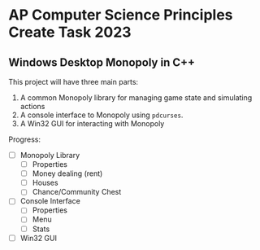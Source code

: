 # AP Computer Science Principles Create Task 2023

## Windows Desktop Monopoly in C++

This project will have three main parts:
1. A common Monopoly library for managing game state and simulating actions
2. A console interface to Monopoly using `pdcurses`.
3. A Win32 GUI for interacting with Monopoly

Progress:
- [ ] Monopoly Library
  - [ ] Properties
  - [ ] Money dealing (rent)
  - [ ] Houses
  - [ ] Chance/Community Chest
- [ ] Console Interface
  - [ ] Properties
  - [ ] Menu
  - [ ] Stats
- [ ] Win32 GUI